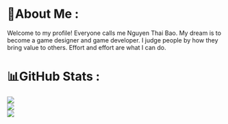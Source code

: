 # 💫About Me :
Welcome to my profile! Everyone calls me Nguyen Thai Bao. My dream is to become a game designer and game developer. I judge people by how they bring value to others. Effort and effort are what I can do.
# 📊GitHub Stats :
![](https://github-readme-stats.vercel.app/api?username=Baonguyen-devg&theme=dark&hide_border=false&include_all_commits=false&count_private=false)<br/>
![](https://github-readme-streak-stats.herokuapp.com/?user=Baonguyen-devg&theme=dark&hide_border=false)<br/>
![](https://github-readme-stats.vercel.app/api/top-langs/?username=Baonguyen-devg&theme=dark&hide_border=false&include_all_commits=false&count_private=false&layout=compact)
